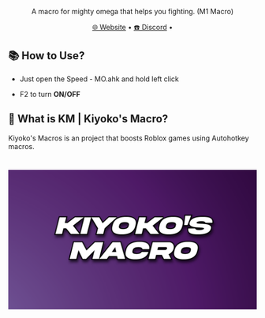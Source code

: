 <p align="center">A macro for mighty omega that helps you fighting. (M1 Macro)</p>

<p align="center">
  <a href="https://kiyokosmacros.netlify.app/" target="_blank">🌐 Website</a>
  •
  <a href="https://discord.gg/8xPc9x4Gus" target="_blank">☎️ Discord</a>
  •
</p>

## 📚 **How to Use?**
- Just open the Speed - MO.ahk and hold left click

- F2 to turn **ON/OFF**

## 🤔 What is KM | Kiyoko's Macro?
Kiyoko's Macros is an project that boosts Roblox games using Autohotkey macros.

<h1 align="center">
  <a href="https://discord.gg/8xPc9x4Gus" target="_blank"><img src="https://raw.githubusercontent.com/fr0st-iwnl/assets/main/thumbnails/kiyokothumbnail.png" alt="Kiyoko" width="800"></a>
</h1>
